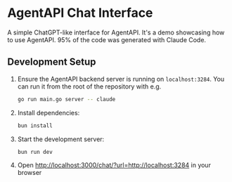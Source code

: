 # AgentAPI Chat Interface

A simple ChatGPT-like interface for AgentAPI. It's a demo showcasing how to use AgentAPI. 95% of the code was generated with Claude Code.

## Development Setup

1. Ensure the AgentAPI backend server is running on `localhost:3284`. You can run it from the root of the repository with e.g.

   ```bash
   go run main.go server -- claude
   ```

2. Install dependencies:

   ```bash
   bun install
   ```

3. Start the development server:

   ```bash
   bun run dev
   ```

4. Open <http://localhost:3000/chat/?url=http://localhost:3284> in your browser
